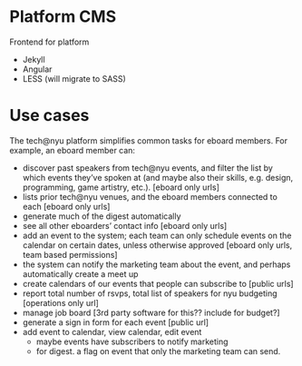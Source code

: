 Platform CMS
=====
Frontend for platform

- Jekyll
- Angular
- LESS (will migrate to SASS)

# Use cases
The tech@nyu platform simplifies common tasks for eboard members. For example, an eboard member can: 
- discover past speakers from tech@nyu events, and filter the list by which events they’ve spoken at (and maybe also their skills, e.g. design, programming, game artistry, etc.). [eboard only urls]
- lists prior tech@nyu venues, and the eboard members connected to each [eboard only urls]
- generate much of the digest automatically
- see all other eboarders’ contact info [eboard only urls]
- add an event to the system; each team can only schedule events on the calendar on certain dates, unless otherwise approved [eboard only urls, team based permissions]
- the system can notify the marketing team about the event, and perhaps automatically create a meet up
- create calendars of our events that people can subscribe to  [public urls]
- report total number of rsvps, total list of speakers for nyu budgeting [operations only url]
- manage job board [3rd party software for this?? include for budget?]
- generate a sign in form for each event [public url]
- add event to calendar, view calendar, edit event
	- maybe events have subscribers to notify marketing
	- for digest. a flag on event that only the marketing team can send.
